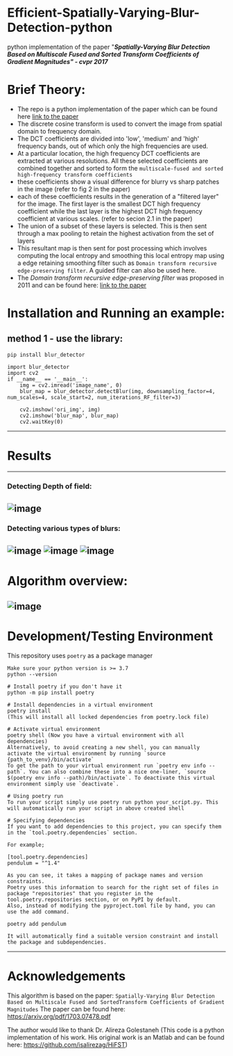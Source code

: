 # Efficient-Spatially-Varying-Blur-Detection-python
python implementation of the paper "***Spatially-Varying Blur Detection Based on Multiscale Fused and Sorted Transform Coefficients of Gradient Magnitudes" - cvpr 2017***

# Brief Theory:
- The repo is a python implementation of the paper which can be found here
[link to the paper](https://arxiv.org/pdf/1703.07478.pdf)
- The discrete cosine transform is used to convert the image from spatial domain to frequency domain.
- The DCT coefficients are divided into 'low', 'medium' and 'high' frequency bands, out of which only the high frequencies are used.
- At a particular location, the high frequency DCT coefficients are extracted at various resolutions. All these selected coefficients are combined together and sorted to form the `multiscale-fused and sorted high-frequency transform coefficients`
- these coefficients show a visual difference for blurry vs sharp patches in the image (refer to fig 2 in the paper)
- each of these coefficients results in the generation of a "filtered layer" for the image. The first layer is the smallest DCT high frequency coefficient while the last layer is the highest DCT high frequency coefficient at various scales. (refer to secion 2.1 in the paper)
- The union of a subset of these layers is selected. This is then sent through a max pooling to retain the highest activation from the set of layers
- This resultant map is then sent for post processing which involves computing the local entropy and smoothing this local entropy map using a edge retaining smoothing filter such as `Domain transform recursive edge-preserving filter`. A guided filter can also be used here.
- The *Domain transform recursive edge-preserving filter* was proposed in 2011 and can be found here:
[link to the paper](https://www.inf.ufrgs.br/~eslgastal/DomainTransform/Gastal_Oliveira_SIGGRAPH2011_Domain_Transform.pdf)

# Installation and Running an example:
## method 1 - use the library:
`pip install blur_detector`

```
import blur_detector
import cv2
if __name__ == '__main__':
    img = cv2.imread('image_name', 0)
    blur_map = blur_detector.detectBlur(img, downsampling_factor=4, num_scales=4, scale_start=2, num_iterations_RF_filter=3)

    cv2.imshow('ori_img', img)
    cv2.imshow('blur_map', blur_map)
    cv2.waitKey(0)
```
--------------------------------------------------------------------------------------------------------------
# Results
--------------------------------------------------------------------------------------------------------------
### Detecting Depth of field:
![image](https://user-images.githubusercontent.com/13918778/119441249-aa3dc780-bcda-11eb-911b-432266dfa92c.png)
--------------------------------------------------------------------------------------------------------------
 ### Detecting various types of blurs:
![image](https://user-images.githubusercontent.com/13918778/119441726-74e5a980-bcdb-11eb-8d55-55b3e2c5f7be.png)
![image](https://user-images.githubusercontent.com/13918778/119441933-cee66f00-bcdb-11eb-907e-776ed1f47054.png)
![image](https://user-images.githubusercontent.com/13918778/119442075-09e8a280-bcdc-11eb-826a-cf8277f3c7cc.png)
--------------------------------------------------------------------------------------------------------------
# Algorithm overview:
![image](https://user-images.githubusercontent.com/13918778/119443637-c7749500-bcde-11eb-9b71-c16210e39910.png)
--------------------------------------------------------------------------------------------------------------
# Development/Testing Environment 
This repository uses `poetry` as a package manager

```
Make sure your python version is >= 3.7
python --version

# Install poetry if you don't have it
python -m pip install poetry

# Install dependencies in a virtual environment
poetry install 
(This will install all locked dependencies from poetry.lock file)

# Activate virtual environment
poetry shell (Now you have a virtual environment with all dependencies)
Alternatively, to avoid creating a new shell, you can manually activate the virtual environment by running `source {path_to_venv}/bin/activate`
To get the path to your virtual environment run `poetry env info --path`. You can also combine these into a nice one-liner, `source $(poetry env info --path)/bin/activate`. To deactivate this virtual environment simply use `deactivate`.

# Using poetry run
To run your script simply use poetry run python your_script.py. This will automatically run your script in above created shell   

# Specifying dependencies
If you want to add dependencies to this project, you can specify them in the `tool.poetry.dependencies` section.

For example;

[tool.poetry.dependencies]
pendulum = "^1.4"

As you can see, it takes a mapping of package names and version constraints.
Poetry uses this information to search for the right set of files in package "repositories" that you register in the tool.poetry.repositories section, or on PyPI by default. 
Also, instead of modifying the pyproject.toml file by hand, you can use the add command.

poetry add pendulum

It will automatically find a suitable version constraint and install the package and subdependencies.

```
--------------------------------------------------------------------------------------------------------

# Acknowledgements
This algorithm is based on the paper: `Spatially-Varying Blur Detection Based on Multiscale Fused and SortedTransform Coefficients of Gradient Magnitudes`
The paper can be found here: https://arxiv.org/pdf/1703.07478.pdf

The author would like to thank Dr. Alireza Golestaneh (This code is a python implementation of his work. His original work is an Matlab and can be found here: https://github.com/isalirezag/HiFST)
